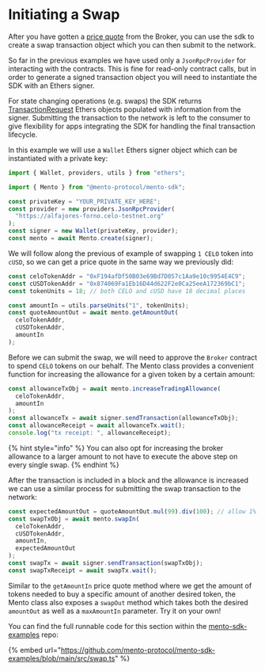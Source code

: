 # Initiating a Swap

After you have gotten a [price quote](getting-a-quote.md) from the Broker, you can use the sdk to create a swap transaction object which you can then submit to the network.

So far in the previous examples we have used only a `JsonRpcProvider` for interacting with the contracts. This is fine for read-only contract calls, but in order to generate a signed transaction object you will need to instantiate the SDK with an Ethers signer.&#x20;

For state changing operations (e.g. swaps) the SDK returns [TransactionRequest](https://docs.ethers.org/v5/api/providers/types/#providers-TransactionRequest) Ethers objects populated with information from the signer. Submitting the transaction to the network is left to the consumer to give flexibility for apps integrating the SDK for handling the final transaction lifecycle.

In this example we will use a `Wallet` Ethers signer object which can be instantiated with a private key:

```typescript
import { Wallet, providers, utils } from "ethers";

import { Mento } from "@mento-protocol/mento-sdk";

const privateKey = "YOUR_PRIVATE_KEY_HERE";
const provider = new providers.JsonRpcProvider(
  "https://alfajores-forno.celo-testnet.org"
);
const signer = new Wallet(privateKey, provider);
const mento = await Mento.create(signer);
```

We will follow along the previous of example of swapping `1 CELO` token into `cUSD`, so we can get a price quote in the same way we previously did:

```typescript
const celoTokenAddr = "0xF194afDf50B03e69Bd7D057c1Aa9e10c9954E4C9";
const cUSDTokenAddr = "0x874069Fa1Eb16D44d622F2e0Ca25eeA172369bC1";
const tokenUnits = 18; // both CELO and cUSD have 18 decimal places

const amountIn = utils.parseUnits("1", tokenUnits);
const quoteAmountOut = await mento.getAmountOut(
  celoTokenAddr,
  cUSDTokenAddr,
  amountIn
);
```

Before we can submit the swap, we will need to approve the `Broker` contract to spend `CELO` tokens on our behalf. The Mento class provides a convenient function for increasing the allowance for a given token by a certain amount:

```typescript
const allowanceTxObj = await mento.increaseTradingAllowance(
  celoTokenAddr,
  amountIn
);
const allowanceTx = await signer.sendTransaction(allowanceTxObj);
const allowanceReceipt = await allowanceTx.wait();
console.log("tx receipt: ", allowanceReceipt);
```

{% hint style="info" %}
You can also opt for increasing the broker allowance to a larger amount to not have to execute the above step on every single swap.
{% endhint %}

After the transaction is included in a block and the allowance is increased we can use a similar process for submitting the swap transaction to the network:

```typescript
const expectedAmountOut = quoteAmountOut.mul(99).div(100); // allow 1% slippage from quote
const swapTxObj = await mento.swapIn(
  celoTokenAddr,
  cUSDTokenAddr,
  amountIn,
  expectedAmountOut
);
const swapTx = await signer.sendTransaction(swapTxObj);
const swapTxReceipt = await swapTx.wait();
```

Similar to the `getAmountIn` price quote method where we get the amount of tokens needed to buy a specific amount of another desired token, the Mento class also exposes a `swapOut` method which takes both the desired `amountOut` as well as a `maxAmountIn` parameter. Try it on your own!

You can find the full runnable code for this section within the [mento-sdk-examples](https://github.com/mento-protocol/mento-sdk-examples) repo:

{% embed url="https://github.com/mento-protocol/mento-sdk-examples/blob/main/src/swap.ts" %}
